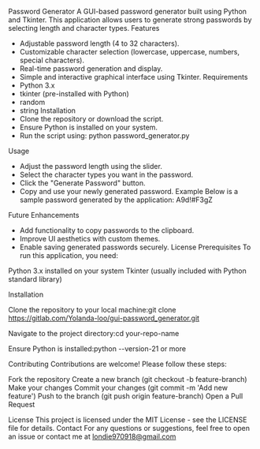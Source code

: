 Password Generator
A GUI-based password generator built using Python and Tkinter. This application allows users to generate strong passwords by selecting length and character types.
Features
- Adjustable password length (4 to 32 characters).
- Customizable character selection (lowercase, uppercase, numbers, special characters).
- Real-time password generation and display.
- Simple and interactive graphical interface using Tkinter.
Requirements
- Python 3.x
- tkinter (pre-installed with Python)
- random
- string
Installation
- Clone the repository or download the script.
- Ensure Python is installed on your system.
- Run the script using:
python password_generator.py


Usage
- Adjust the password length using the slider.
- Select the character types you want in the password.
- Click the "Generate Password" button.
- Copy and use your newly generated password.
Example
Below is a sample password generated by the application:
A9d!#F3gZ


Future Enhancements
- Add functionality to copy passwords to the clipboard.
- Improve UI aesthetics with custom themes.
- Enable saving generated passwords securely.
License
Prerequisites To run this application, you need:

Python 3.x installed on your system Tkinter (usually included with Python standard library)

Installation

Clone the repository to your local machine:git clone https://gitlab.com/Yolanda-loo/gui-password_generator.git

Navigate to the project directory:cd your-repo-name

Ensure Python is installed:python --version-21 or more

Contributing Contributions are welcome! Please follow these steps:

Fork the repository Create a new branch (git checkout -b feature-branch) Make your changes Commit your changes (git commit -m 'Add new feature') Push to the branch (git push origin feature-branch) Open a Pull Request

License This project is licensed under the MIT License - see the LICENSE file for details. Contact For any questions or suggestions, feel free to open an issue or contact me at londie970918@gmail.com
